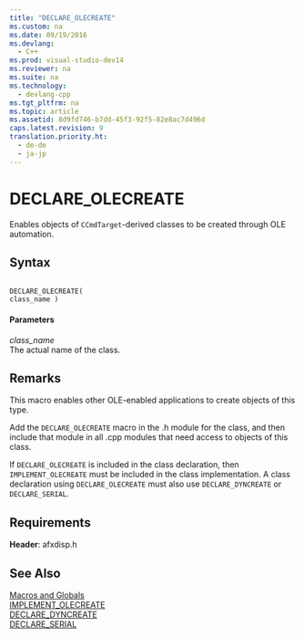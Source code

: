```yaml
---
title: "DECLARE_OLECREATE"
ms.custom: na
ms.date: 09/19/2016
ms.devlang: 
  - C++
ms.prod: visual-studio-dev14
ms.reviewer: na
ms.suite: na
ms.technology: 
  - devlang-cpp
ms.tgt_pltfrm: na
ms.topic: article
ms.assetid: 8d9fd746-b7dd-45f3-92f5-82e8ac7d496d
caps.latest.revision: 9
translation.priority.ht: 
  - de-de
  - ja-jp
---
```

# DECLARE_OLECREATE
Enables objects of `CCmdTarget`-derived classes to be created through OLE automation.  
  
## Syntax  
  
```  
  
DECLARE_OLECREATE(  
class_name )  
```  
  
#### Parameters  
 *class_name*  
 The actual name of the class.  
  
## Remarks  
 This macro enables other OLE-enabled applications to create objects of this type.  
  
 Add the `DECLARE_OLECREATE` macro in the .h module for the class, and then include that module in all .cpp modules that need access to objects of this class.  
  
 If `DECLARE_OLECREATE` is included in the class declaration, then `IMPLEMENT_OLECREATE` must be included in the class implementation. A class declaration using `DECLARE_OLECREATE` must also use `DECLARE_DYNCREATE` or `DECLARE_SERIAL`.  
  
## Requirements  
 **Header**: afxdisp.h  
  
## See Also  
 [Macros and Globals](../vs140/MFC-Macros-and-Globals.md)   
 [IMPLEMENT_OLECREATE](../vs140/IMPLEMENT_OLECREATE.md)   
 [DECLARE_DYNCREATE](../vs140/DECLARE_DYNCREATE.md)   
 [DECLARE_SERIAL](../vs140/DECLARE_SERIAL.md)